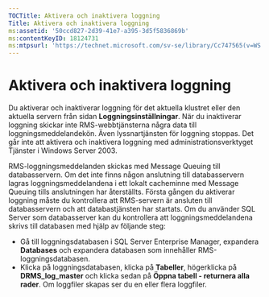 ```yaml
---
TOCTitle: Aktivera och inaktivera loggning
Title: Aktivera och inaktivera loggning
ms:assetid: '50ccd827-2d39-41e7-a395-3d5f5836869b'
ms:contentKeyID: 18124731
ms:mtpsurl: 'https://technet.microsoft.com/sv-se/library/Cc747565(v=WS.10)'
---
```


Aktivera och inaktivera loggning
================================

Du aktiverar och inaktiverar loggning för det aktuella klustret eller den aktuella servern från sidan **Loggningsinställningar**. När du inaktiverar loggning skickar inte RMS-webbtjänsterna några data till loggningsmeddelandekön. Även lyssnartjänsten för loggning stoppas. Det går inte att aktivera och inaktivera loggning med administrationsverktyget Tjänster i Windows Server 2003.

RMS-loggningsmeddelanden skickas med Message Queuing till databasservern. Om det inte finns någon anslutning till databasservern lagras loggningsmeddelandena i ett lokalt cacheminne med Message Queuing tills anslutningen har återställts. Första gången du aktiverar loggning måste du kontrollera att RMS-servern är ansluten till databasservern och att databastjänsten har startats. Om du använder SQL Server som databasserver kan du kontrollera att loggningsmeddelandena skrivs till databasen med hjälp av följande steg:

-   Gå till loggningsdatabasen i SQL Server Enterprise Manager, expandera **Databases** och expandera databasen som innehåller RMS-loggningsdatabasen.
-   Klicka på loggningsdatabasen, klicka på **Tabeller**, högerklicka på **DRMS\_log\_master** och klicka sedan på **Öppna tabell - returnera alla rader**. Om loggfiler skapas ser du en eller flera loggfiler.
